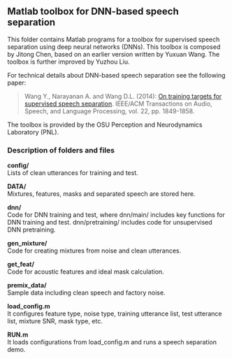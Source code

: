 ## Matlab toolbox for DNN-based speech separation
This folder contains Matlab programs for a toolbox for supervised speech separation using deep neural networks (DNNs). This toolbox is composed by Jitong Chen, based on an earlier version written by Yuxuan Wang. The toolbox is further improved by Yuzhou Liu. 

For technical details about DNN-based speech separation see the following paper:

> Wang Y., Narayanan A. and Wang D.L. (2014): [On training targets for supervised speech separation](http://www.cse.ohio-state.edu/~dwang/papers/WNW.taslp14.pdf). IEEE/ACM Transactions on Audio, Speech, and Language Processing, vol. 22, pp. 1849-1858.

The toolbox is provided by the OSU Perception and Neurodynamics Laboratory (PNL).

### Description of folders and files

**config/**  
Lists of clean utterances for training and test.

**DATA/**  
Mixtures, features, masks and separated speech are stored here.

**dnn/**  
Code for DNN training and test, where dnn/main/ includes key functions for DNN training and test. dnn/pretraining/ includes code for unsupervised DNN pretraining.

**gen_mixture/**  
Code for creating mixtures from noise and clean utterances.

**get_feat/**  
Code for acoustic features and ideal mask calculation.

**premix_data/**  
Sample data including clean speech and factory noise.

**load_config.m**  
It configures feature type, noise type, training utterance list, test utterance list, mixture SNR, mask type, etc.

**RUN.m**  
It loads configurations from load_config.m and runs a speech separation demo.


